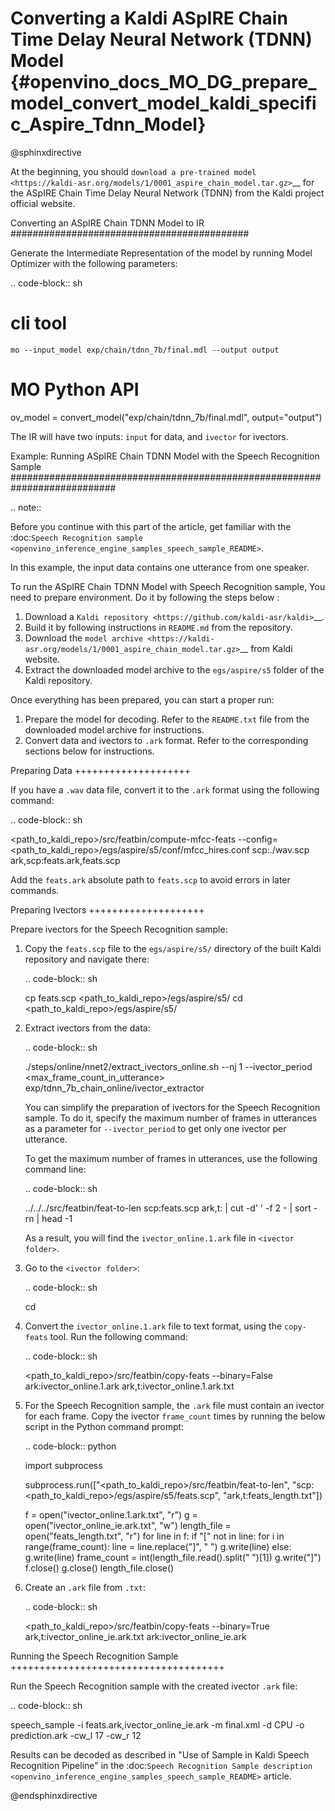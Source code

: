 # Converting a Kaldi ASpIRE Chain Time Delay Neural Network (TDNN) Model {#openvino_docs_MO_DG_prepare_model_convert_model_kaldi_specific_Aspire_Tdnn_Model}

@sphinxdirective

At the beginning, you should `download a pre-trained model <https://kaldi-asr.org/models/1/0001_aspire_chain_model.tar.gz>`__
for the ASpIRE Chain Time Delay Neural Network (TDNN) from the Kaldi project official website.

Converting an ASpIRE Chain TDNN Model to IR
###########################################

Generate the Intermediate Representation of the model by running Model Optimizer with the following parameters:

.. code-block:: sh

   # cli tool
    mo --input_model exp/chain/tdnn_7b/final.mdl --output output

   # MO Python API
   ov_model = convert_model("exp/chain/tdnn_7b/final.mdl", output="output")


The IR will have two inputs: ``input`` for data, and ``ivector`` for ivectors.

Example: Running ASpIRE Chain TDNN Model with the Speech Recognition Sample
###########################################################################

.. note::

   Before you continue with this part of the article, get familiar with the
   :doc:`Speech Recognition sample <openvino_inference_engine_samples_speech_sample_README>`.

In this example, the input data contains one utterance from one speaker.

To run the ASpIRE Chain TDNN Model with Speech Recognition sample, You need to prepare environment. Do it by following the steps below :

1. Download a `Kaldi repository <https://github.com/kaldi-asr/kaldi>`__.
2. Build it by following instructions in ``README.md`` from the repository.
3. Download the `model archive <https://kaldi-asr.org/models/1/0001_aspire_chain_model.tar.gz>`__ from Kaldi website.
4. Extract the downloaded model archive to the ``egs/aspire/s5`` folder of the Kaldi repository.

Once everything has been prepared, you can start a proper run:

1. Prepare the model for decoding. Refer to the ``README.txt`` file from the downloaded model archive for instructions.
2. Convert data and ivectors to ``.ark`` format. Refer to the corresponding sections below for instructions.

Preparing Data
++++++++++++++++++++

If you have a ``.wav`` data file, convert it to the ``.ark`` format using the following command:

.. code-block:: sh

   <path_to_kaldi_repo>/src/featbin/compute-mfcc-feats --config=<path_to_kaldi_repo>/egs/aspire/s5/conf/mfcc_hires.conf scp:./wav.scp ark,scp:feats.ark,feats.scp


Add the ``feats.ark`` absolute path to ``feats.scp`` to avoid errors in later commands.

Preparing Ivectors
++++++++++++++++++++

Prepare ivectors for the Speech Recognition sample:

1. Copy the ``feats.scp`` file to the ``egs/aspire/s5/`` directory of the built Kaldi repository and navigate there:

   .. code-block:: sh

      cp feats.scp <path_to_kaldi_repo>/egs/aspire/s5/
      cd <path_to_kaldi_repo>/egs/aspire/s5/


2. Extract ivectors from the data:

   .. code-block:: sh

      ./steps/online/nnet2/extract_ivectors_online.sh --nj 1 --ivector_period <max_frame_count_in_utterance> <data folder> exp/tdnn_7b_chain_online/ivector_extractor <ivector    folder>


   You can simplify the preparation of ivectors for the Speech Recognition sample. To do it, specify the maximum number of frames in utterances as a parameter for    ``--ivector_period`` to get only one ivector per utterance.

   To get the maximum number of frames in utterances, use the following command line:

   .. code-block:: sh

      ../../../src/featbin/feat-to-len scp:feats.scp ark,t: | cut -d' ' -f 2 - | sort -rn | head -1


   As a result, you will find the ``ivector_online.1.ark`` file in ``<ivector folder>``.

3. Go to the ``<ivector folder>``:

   .. code-block:: sh

      cd <ivector folder>


4. Convert the ``ivector_online.1.ark`` file to text format, using the ``copy-feats`` tool. Run the following command:

   .. code-block:: sh

      <path_to_kaldi_repo>/src/featbin/copy-feats --binary=False ark:ivector_online.1.ark ark,t:ivector_online.1.ark.txt


5. For the Speech Recognition sample, the ``.ark`` file must contain an ivector
for each frame. Copy the ivector ``frame_count`` times by running the below script in the Python command prompt:

   .. code-block:: python

      import subprocess

      subprocess.run(["<path_to_kaldi_repo>/src/featbin/feat-to-len", "scp:<path_to_kaldi_repo>/egs/aspire/s5/feats.scp", "ark,t:feats_length.txt"])

      f = open("ivector_online.1.ark.txt", "r")
      g = open("ivector_online_ie.ark.txt", "w")
      length_file = open("feats_length.txt", "r")
      for line in f:
          if "[" not in line:
              for i in range(frame_count):
                  line = line.replace("]", " ")
                  g.write(line)
          else:
              g.write(line)
              frame_count = int(length_file.read().split(" ")[1])
      g.write("]")
      f.close()
      g.close()
      length_file.close()


6. Create an ``.ark`` file from ``.txt``:

   .. code-block:: sh

      <path_to_kaldi_repo>/src/featbin/copy-feats --binary=True ark,t:ivector_online_ie.ark.txt ark:ivector_online_ie.ark


Running the Speech Recognition Sample
+++++++++++++++++++++++++++++++++++++

Run the Speech Recognition sample with the created ivector ``.ark`` file:

.. code-block:: sh

   speech_sample -i feats.ark,ivector_online_ie.ark -m final.xml -d CPU -o prediction.ark -cw_l 17 -cw_r 12


Results can be decoded as described in "Use of Sample in Kaldi Speech Recognition Pipeline"
in the :doc:`Speech Recognition Sample description <openvino_inference_engine_samples_speech_sample_README>` article.

@endsphinxdirective
